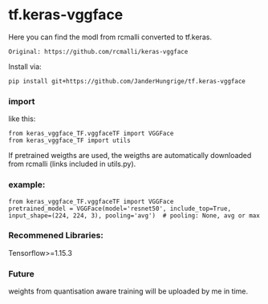 # tf.keras-vggface

Here you can find the modl from rcmalli converted to tf.keras. 

`Original: https://github.com/rcmalli/keras-vggface`

Install via:

`pip install git+https://github.com/JanderHungrige/tf.keras-vggface`


### import
like this:
```
from keras_vggface_TF.vggfaceTF import VGGFace
from keras_vggface_TF import utils
```

If pretrained weigths are used, the weigths are automatically downloaded from rcmalli (links included in utils.py). 

### example:
```
from keras_vggface_TF.vggfaceTF import VGGFace
pretrained_model = VGGFace(model='resnet50', include_top=True, input_shape=(224, 224, 3), pooling='avg')  # pooling: None, avg or max
```
### Recommened Libraries: 

Tensorflow>=1.15.3

### Future
weights from quantisation aware training will be uploaded by me in time.
